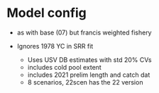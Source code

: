 # Model config

  - as with base (07) but francis weighted fishery

  - Ignores 1978 YC in SRR fit
	- Uses USV DB estimates with std 20% CVs
	- includes cold pool extent
	- includes 2021 prelim length and catch dat
	- 8 scenarios, 22scen has the 22 version
